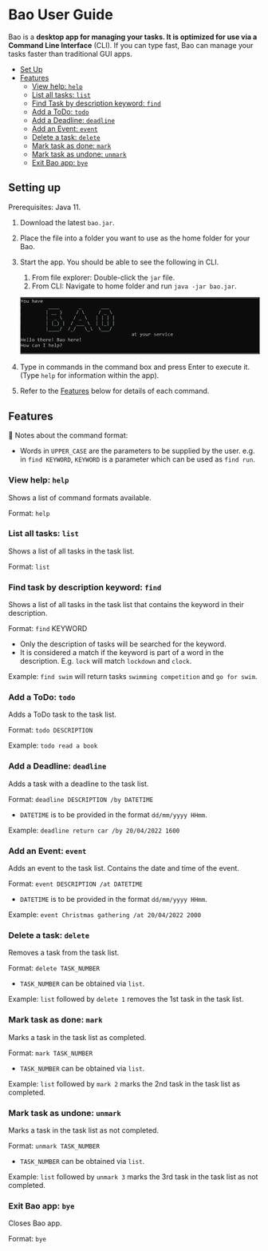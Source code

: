# Bao User Guide

Bao is a **desktop app for managing your tasks. It is optimized for use via a Command Line Interface** (CLI). If you can
type fast, Bao can manage your tasks faster than traditional GUI apps.

- [Set Up](#setting-up)
- [Features](#features)
  - [View help: `help`](#viewing-help-help)
  - [List all tasks: `list`](#list-all-tasks-list)
  - [Find Task by description keyword: `find`](#find-task-by-description-keyword-find)
  - [Add a ToDo: `todo`](#add-a-todo-todo)
  - [Add a Deadline: `deadline`](#add-a-deadline-deadline)
  - [Add an Event: `event`](#add-an-event-event)
  - [Delete a task: `delete`](#delete-a-task-delete)
  - [Mark task as done: `mark`](#mark-task-as-done-mark)
  - [Mark task as undone: `unmark`](#mark-task-as-undone-unmark)
  - [Exit Bao app: `bye`](#exit-bao-app-bye)

## Setting up

Prerequisites: Java 11.

1. Download the latest `bao.jar`.
2. Place the file into a folder you want to use as the home folder for your Bao.
3. Start the app. You should be able to see the following in CLI.
   1. From file explorer: Double-click the `jar` file.
   2. From CLI: Navigate to home folder and run `java -jar bao.jar`.
   
   ![img.png](img.png)
4. Type in commands in the command box and press Enter to execute it. (Type `help` for information within the app).
5. Refer to the [Features](#features) below for details of each command.

## Features

:memo: Notes about the command format:
- Words in `UPPER_CASE` are the parameters to be supplied by the user.
  e.g. in `find KEYWORD`, `KEYWORD` is a parameter which can be used as `find run`.

### View help: `help`
Shows a list of command formats available.

Format: `help`

### List all tasks: `list`
Shows a list of all tasks in the task list.

Format: `list`

### Find task by description keyword: `find`
Shows a list of all tasks in the task list that contains the keyword in their description.

Format: `find` KEYWORD
- Only the description of tasks will be searched for the keyword.
- It is considered a match if the keyword is part of a word in the description. E.g. `lock` will match `lockdown` and `clock`.

Example:
`find swim` will return tasks `swimming competition` and `go for swim`.

### Add a ToDo: `todo`
Adds a ToDo task to the task list.

Format: `todo DESCRIPTION`

Example:
`todo read a book`

### Add a Deadline: `deadline`
Adds a task with a deadline to the task list.

Format: `deadline DESCRIPTION /by DATETIME`
- `DATETIME` is to be provided in the format `dd/mm/yyyy HHmm`.

Example:
`deadline return car /by 20/04/2022 1600`

### Add an Event: `event`
Adds an event to the task list. Contains the date and time of the event.

Format: `event DESCRIPTION /at DATETIME`
- `DATETIME` is to be provided in the format `dd/mm/yyyy HHmm`.

Example:
`event Christmas gathering /at 20/04/2022 2000
`
### Delete a task: `delete`
Removes a task from the task list.

Format: `delete TASK_NUMBER`
- `TASK_NUMBER` can be obtained via `list`.

Example:
`list` followed by `delete 1` removes the 1st task in the task list.

### Mark task as done: `mark`
Marks a task in the task list as completed.

Format: `mark TASK_NUMBER`
- `TASK_NUMBER` can be obtained via `list`.

Example:
`list` followed by `mark 2` marks the 2nd task in the task list as completed.

### Mark task as undone: `unmark`
Marks a task in the task list as not completed.

Format: `unmark TASK_NUMBER`
- `TASK_NUMBER` can be obtained via `list`.

Example:
`list` followed by `unmark 3` marks the 3rd task in the task list as not completed.

### Exit Bao app: `bye`
Closes Bao app.

Format: `bye`